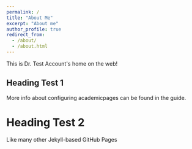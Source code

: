 ```yaml
---
permalink: /
title: "About Me"
excerpt: "About me"
author_profile: true
redirect_from: 
  - /about/
  - /about.html
---
```


This is Dr. Test Account's home on the web!

Heading Test 1
------
More info about configuring academicpages can be found in the guide.


Heading Test 2
======
Like many other Jekyll-based GitHub Pages 
